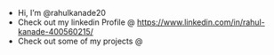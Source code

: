 - Hi, I’m @rahulkanade20
- Check out my linkedin Profile @ https://www.linkedin.com/in/rahul-kanade-400560215/
- Check out some of my projects @ 



